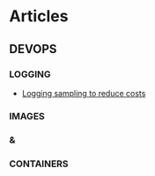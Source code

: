 # Articles

## DEVOPS


### LOGGING

- [Logging sampling to reduce costs](DevOps/Logging/Logging_sampling_to_reduce_costs.md)

### IMAGES


### &


### CONTAINERS

